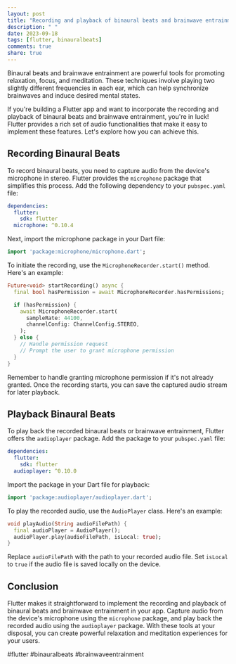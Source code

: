 ```yaml
---
layout: post
title: "Recording and playback of binaural beats and brainwave entrainment in Flutter"
description: " "
date: 2023-09-18
tags: [flutter, binauralbeats]
comments: true
share: true
---
```


Binaural beats and brainwave entrainment are powerful tools for promoting relaxation, focus, and meditation. These techniques involve playing two slightly different frequencies in each ear, which can help synchronize brainwaves and induce desired mental states.

If you're building a Flutter app and want to incorporate the recording and playback of binaural beats and brainwave entrainment, you're in luck! Flutter provides a rich set of audio functionalities that make it easy to implement these features. Let's explore how you can achieve this.

## Recording Binaural Beats

To record binaural beats, you need to capture audio from the device's microphone in stereo. Flutter provides the `microphone` package that simplifies this process. Add the following dependency to your `pubspec.yaml` file:

```yaml
dependencies:
  flutter:
    sdk: flutter
  microphone: ^0.10.4
```

Next, import the microphone package in your Dart file:

```dart
import 'package:microphone/microphone.dart';
```

To initiate the recording, use the `MicrophoneRecorder.start()` method. Here's an example:

```dart
Future<void> startRecording() async {
  final bool hasPermission = await MicrophoneRecorder.hasPermissions;

  if (hasPermission) {
    await MicrophoneRecorder.start(
      sampleRate: 44100,
      channelConfig: ChannelConfig.STEREO,
    );
  } else {
    // Handle permission request
    // Prompt the user to grant microphone permission
  }
}
```

Remember to handle granting microphone permission if it's not already granted. Once the recording starts, you can save the captured audio stream for later playback.

## Playback Binaural Beats

To play back the recorded binaural beats or brainwave entrainment, Flutter offers the `audioplayer` package. Add the package to your `pubspec.yaml` file:

```yaml
dependencies:
  flutter:
    sdk: flutter
  audioplayer: ^0.10.0
```

Import the package in your Dart file for playback:

```dart
import 'package:audioplayer/audioplayer.dart';
```

To play the recorded audio, use the `AudioPlayer` class. Here's an example:

```dart
void playAudio(String audioFilePath) {
  final audioPlayer = AudioPlayer();
  audioPlayer.play(audioFilePath, isLocal: true);
}
```

Replace `audioFilePath` with the path to your recorded audio file. Set `isLocal` to `true` if the audio file is saved locally on the device.

## Conclusion

Flutter makes it straightforward to implement the recording and playback of binaural beats and brainwave entrainment in your app. Capture audio from the device's microphone using the `microphone` package, and play back the recorded audio using the `audioplayer` package. With these tools at your disposal, you can create powerful relaxation and meditation experiences for your users.

#flutter #binauralbeats #brainwaveentrainment